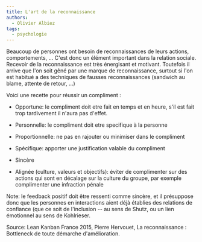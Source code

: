 ```yaml
---
title: L'art de la reconnaissance
authors:
  - Olivier Albiez
tags:
  - psychologie
---
```


Beaucoup de personnes ont besoin de reconnaissances de leurs actions, comportements, ... C'est donc un élément important dans la relation sociale. Recevoir de la reconnaissance est très énergisant et motivant.
Toutefois il arrive que l'on soit gêné par une marque de reconnaissance, surtout si l'on est habitué a des techniques de fausses reconnaissances (sandwich au blame, attente de retour, ...)

Voici une recette pour réussir un compliment :

- Opportune: le compliment doit etre fait en temps et en heure, s'il est fait trop tardivement il n'aura pas d'effet.

- Personnelle: le compliment doit etre specifique à la personne

- Proportionnelle: ne pas en rajouter ou minimiser dans le compliment

- Spécifique: apporter une justification valable du compliment

- Sincère

- Alignée (culture, valeurs et objectifs): éviter de complimenter sur des actions qui sont en décalage sur la culture du groupe, par exemple complimenter une infraction pénale


Note: le feedback positif doit être ressenti comme sincère, et il présuppose donc que les personnes en interactions aient déjà établies des relations de confiance (que ce soit de l'inclusion -- au sens de Shutz, ou un lien émotionnel au sens de Kohlrieser.

Source: Lean Kanban France 2015, Pierre Hervouet, La reconnaissance : Bottleneck de toute démarche d'amélioration.